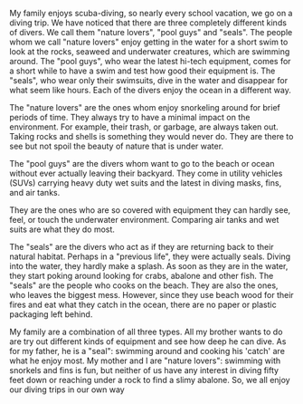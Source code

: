 My family enjoys scuba-diving, so nearly every school vacation, we go on a diving trip. We have noticed that there are three completely different kinds of divers. We call them "nature lovers", "pool guys" and "seals". The people whom we call "nature lovers" enjoy getting in the water for a short swim to look at the rocks, seaweed and underwater creatures, which are swimming around. The "pool guys", who wear the latest hi-tech equipment, comes for a short while to have a swim and test how good their equipment is. The "seals", who wear only their swimsuits, dive in the water and disappear for what seem like hours. Each of the divers enjoy the ocean in a different way.

The "nature lovers" are the ones whom enjoy snorkeling around for brief periods of time. They always try to have a minimal impact on the environment. For example, their trash, or garbage, are always taken out. Taking rocks and shells is something they would never do. They are there to see but not spoil the beauty of nature that is under water.

The "pool guys" are the divers whom want to go to the beach or ocean without ever actually leaving their backyard. They come in utility vehicles (SUVs) carrying heavy duty wet suits and the latest in diving masks, fins, and air tanks.

They are the ones who are so covered with equipment they can hardly see, feel, or touch the underwater environment. Comparing air tanks and wet suits are what they do most.

The "seals" are the divers who act as if they are returning back to their natural habitat. Perhaps in a "previous life", they were actually seals. Diving into the water, they hardly make a splash. As soon as they are in the water, they start poking around looking for crabs, abalone and other fish. The "seals" are the people who cooks on the beach. They are also the ones, who leaves the biggest mess. However, since they use beach wood for their fires and eat what they catch in the ocean, there are no paper or plastic packaging left behind.

My family are a combination of all three types. All my brother wants to do are try out different kinds of equipment and see how deep he can dive. As for my father, he is a "seal": swimming around and cooking his 'catch' are what he enjoy most. My mother and I are "nature lovers": swimming with snorkels and fins is fun, but neither of us have any interest in diving fifty feet down or reaching under a rock to find a slimy abalone. So, we all enjoy our diving trips in our own way
